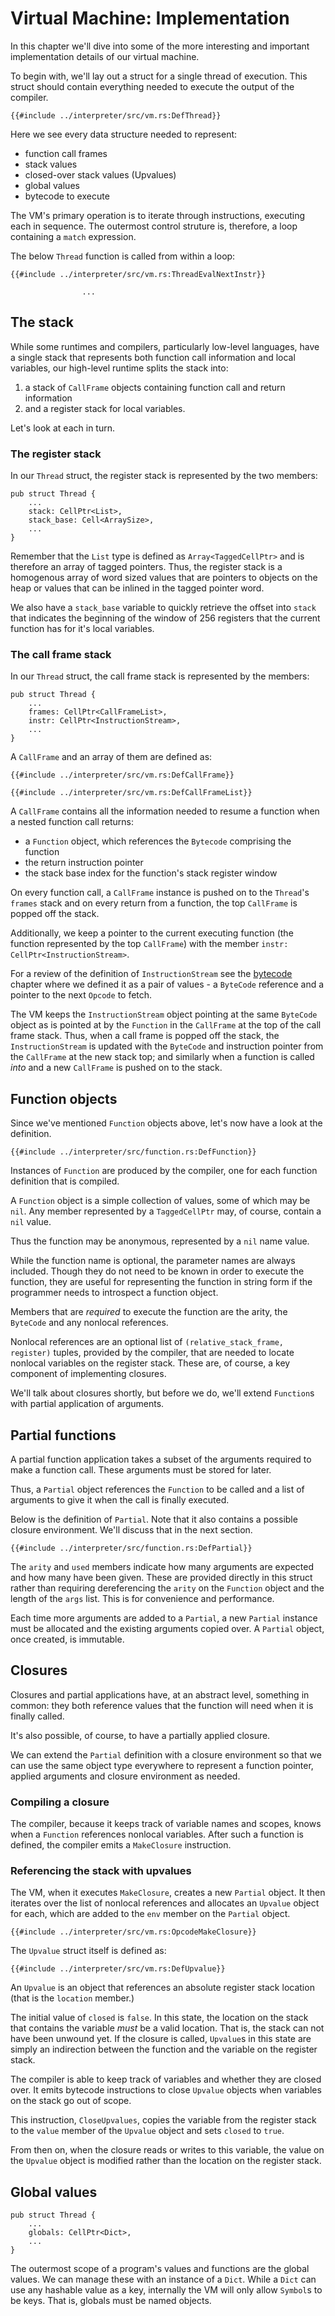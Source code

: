 # Virtual Machine: Implementation

In this chapter we'll dive into some of the more interesting and important
implementation details of our virtual machine.

To begin with, we'll lay out a struct for a single thread of execution. This
struct should contain everything needed to execute the output of the compiler.

```rust,ignore
{{#include ../interpreter/src/vm.rs:DefThread}}
```

Here we see every data structure needed to represent:

- function call frames
- stack values
- closed-over stack values (Upvalues)
- global values
- bytecode to execute

The VM's primary operation is to iterate through instructions, executing each
in sequence. The outermost control struture is, therefore, a loop containing
a `match` expression.

The below `Thread` function is called from within a loop:

```rust,ignore
{{#include ../interpreter/src/vm.rs:ThreadEvalNextInstr}}

                ...
```


## The stack

While some runtimes and compilers, particularly low-level languages, have a
single stack that represents both function call information and local variables,
our high-level runtime splits the stack into:

1. a stack of `CallFrame` objects containing function call and return
   information
2. and a register stack for local variables.

Let's look at each in turn.

### The register stack

In our `Thread` struct, the register stack is represented by the two members:

```rust,ignore
pub struct Thread {
    ...
    stack: CellPtr<List>,
    stack_base: Cell<ArraySize>,
    ...
}
```

Remember that the `List` type is defined as `Array<TaggedCellPtr>` and is
therefore an array of tagged pointers. Thus, the register stack is a homogenous
array of word sized values that are pointers to objects on the heap or values
that can be inlined in the tagged pointer word.

We also have a `stack_base` variable to quickly retrieve the offset into `stack`
that indicates the beginning of the window of 256 registers that the current
function has for it's local variables.

### The call frame stack

In our `Thread` struct, the call frame stack is represented by the members:

```rust,ignore
pub struct Thread {
    ...
    frames: CellPtr<CallFrameList>,
    instr: CellPtr<InstructionStream>,
    ...
}
```

A `CallFrame` and an array of them are defined as:

```rust,ignore
{{#include ../interpreter/src/vm.rs:DefCallFrame}}

{{#include ../interpreter/src/vm.rs:DefCallFrameList}}
```

A `CallFrame` contains all the information needed to resume a function when
a nested function call returns:

* a `Function` object, which references the `Bytecode` comprising the
  function
* the return instruction pointer
* the stack base index for the function's stack register window

On every function call, a `CallFrame` instance is pushed on to the `Thread`'s
`frames` stack and on every return from a function, the top `CallFrame` is
popped off the stack.

Additionally, we keep a pointer to the current executing function (the function
represented by the top `CallFrame`) with the member `instr:
CellPtr<InstructionStream>`.

For a review of the definition of `InstructionStream` see the
[bytecode](./chapter-interp-bytecode.md) chapter where we defined it as
a pair of values - a `ByteCode` reference and a pointer to the next `Opcode`
to fetch.

The VM keeps the `InstructionStream` object pointing at the same `ByteCode`
object as is pointed at by the `Function` in the `CallFrame` at the top of
the call frame stack. Thus, when a call frame is popped off the stack, the
`InstructionStream` is updated with the `ByteCode` and instruction pointer
from the `CallFrame` at the new stack top; and similarly when a function
is called _into_ and a new `CallFrame` is pushed on to the stack.


## Function objects

Since we've mentioned `Function` objects above, let's now have a look at the
definition.

```rust,ignore
{{#include ../interpreter/src/function.rs:DefFunction}}
```

Instances of `Function` are produced by the compiler, one for each function
definition that is compiled.

A `Function` object is a simple collection of values, some of which may be
`nil`. Any member represented by a `TaggedCellPtr` may, of course, contain
a `nil` value.

Thus the function may be anonymous, represented by a `nil` name value.

While the function name is optional, the parameter names are always included.
Though they do not need to be known in order to execute the function, they are
useful for representing the function in string form if the programmer needs to
introspect a function object.

Members that are _required_ to execute the function are the arity, the
`ByteCode` and any nonlocal references.

Nonlocal references are an optional list of `(relative_stack_frame, register)`
tuples, provided by the compiler, that are needed to locate nonlocal variables
on the register stack. These are, of course, a key component of implementing
closures.

We'll talk about closures shortly, but before we do, we'll extend `Function`s
with partial application of arguments.


## Partial functions

A partial function application takes a subset of the arguments required to
make a function call. These arguments must be stored for later.

Thus, a `Partial` object references the `Function` to be called and a list
of arguments to give it when the call is finally executed.

Below is the definition of `Partial`. Note that it also contains a possible
closure environment. We'll discuss that in the next section.

```rust,ignore
{{#include ../interpreter/src/function.rs:DefPartial}}
```

The `arity` and `used` members indicate how many arguments are expected and how
many have been given. These are provided directly in this struct rather than
requiring dereferencing the `arity` on the `Function` object and the length of
the `args` list. This is for convenience and performance.

Each time more arguments are added to a `Partial`, a new `Partial` instance must
be allocated and the existing arguments copied over. A `Partial` object, once
created, is immutable.


## Closures

Closures and partial applications have, at an abstract level, something in
common: they both reference values that the function will need when it is
finally called.

It's also possible, of course, to have a partially applied closure.

We can extend the `Partial` definition with a closure environment so that we can
use the same object type everywhere to represent a function pointer, applied
arguments and closure environment as needed.

### Compiling a closure

The compiler, because it keeps track of variable names and scopes, knows when a
`Function` references nonlocal variables. After such a function is defined, the
compiler emits a `MakeClosure` instruction.

### Referencing the stack with upvalues

The VM, when it executes `MakeClosure`, creates a new `Partial` object.  It
then iterates over the list of nonlocal references and allocates an `Upvalue`
object for each, which are added to the `env` member on the `Partial` object.

```rust,ignore
{{#include ../interpreter/src/vm.rs:OpcodeMakeClosure}}
```

The `Upvalue` struct itself is defined as:

```rust,ignore
{{#include ../interpreter/src/vm.rs:DefUpvalue}}
```

An `Upvalue` is an object that references an absolute register stack location
(that is the `location` member.)

The initial value of `closed` is `false`. In this state, the location on the
stack that contains the variable _must_ be a valid location. That is, the stack
can not have been unwound yet. If the closure is called, `Upvalue`s in this
state are simply an indirection between the function and the variable on the
register stack.

The compiler is able to keep track of variables and whether they are closed
over. It emits bytecode instructions to close `Upvalue` objects when variables
on the stack go out of scope.

This instruction, `CloseUpvalues`, copies the variable from the register stack
to the `value` member of the `Upvalue` object and sets `closed` to `true`.

From then on, when the closure reads or writes to this variable, the value on
the `Upvalue` object is modified rather than the location on the register stack.


## Global values

```rust,ignore
pub struct Thread {
    ...
    globals: CellPtr<Dict>,
    ...
}
```

The outermost scope of a program's values and functions are the global values.
We can manage these with an instance of a `Dict`. While a `Dict` can use any
hashable value as a key, internally the VM will only allow `Symbol`s to be
keys. That is, globals must be named objects.
